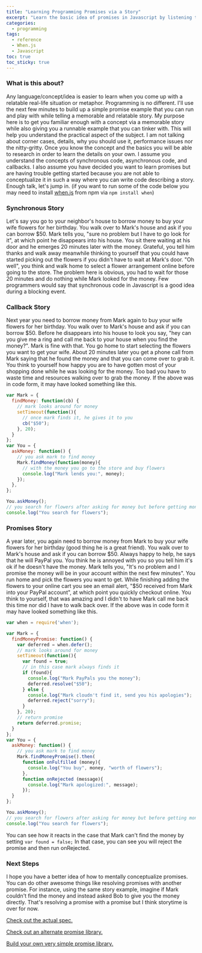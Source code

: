 ```yaml
---
title: "Learning Programming Promises via a Story" 
excerpt: "Learn the basic idea of promises in Javascript by listening to this story. The code examples may be JS but the story is language agnostic"
categories:
  - programming
tags:
  - reference
  - When.js
  - Javascript
toc: true
toc_sticky: true
---
```

### What is this about?
Any language/concept/idea is easier to learn when you come up with a relatable real-life situation or metaphor. Programming is no different. I'll use the next few minutes to build up a simple promise example that you can run and play with while telling a memorable and relatable story.
My purpose here is to get you familiar enough with a concept via a memorable story while also giving you a runnable example that you can tinker with. This will help you understand the practical aspect of the subject. I am not talking about corner cases, details, why you should use it, performance issues nor the nitty-gritty. Once you know the concept and the basics you will be able to research in order to learn the details on your own.
I assume you understand the concepts of synchronous code, asynchronous code, and callbacks. I also assume you have decided you want to learn promises but are having trouble getting started because you are not able to conceptualize it in such a way where you can write code describing a story.
Enough talk, let's jump in. (if you want to run some of the code below you may need to install [when.js](https://github.com/cujojs/when) from npm via `npm install when`)

### Synchronous Story

Let's say you go to your neighbor's house to borrow money to buy your wife flowers for her birthday. You walk over to Mark's house and ask if you can borrow $50. Mark tells you, "sure no problem but I have to go look for it", at which point he disappears into his house. You sit there waiting at his door and he emerges 20 minutes later with the money. Grateful, you tell him thanks and walk away meanwhile thinking to yourself that you could have started picking out the flowers if you didn't have to wait at Mark's door. "Oh well", you think and walk home to select a flower arrangement online before going to the store.
The problem here is obvious, you had to wait for those 20 minutes and do nothing while Mark looked for the money. Few programmers would say that synchronous code in Javascript is a good idea during a blocking event.

### Callback Story

Next year you need to borrow money from Mark again to buy your wife flowers for her birthday. You walk over to Mark's house and ask if you can borrow $50. Before he disappears into his house to look you say, "hey can you give me a ring and call me back to your house when you find the money?". Mark is fine with that. You go home to start selecting the flowers you want to get your wife. About 20 minutes later you get a phone call from Mark saying that he found the money and that you can come over to grab it. 
You think to yourself how happy you are to have gotten most of your shopping done while he was looking for the money. Too bad you have to waste time and resources walking over to grab the money.
If the above was in code form, it may have looked something like this.

```javascript
var Mark = {
  findMoney: function(cb) {
    // mark looks around for money
    setTimeout(function(){
      // once mark finds it, he gives it to you
      cb("$50");
    }, 20);
  }
};
var You = {
  askMoney: function() {
    // you ask mark to find money
    Mark.findMoney(function(money){
      // with the money you go to the store and buy flowers
      console.log("Mark lends you:", money);
    });
  },
};

You.askMoney();
// you search for flowers after asking for money but before getting money
console.log("You search for flowers");
```

### Promises Story

A year later, you again need to borrow money from Mark to buy your wife flowers for her birthday (good thing he is a great friend). You walk over to Mark's house and ask if you can borrow $50. Always happy to help, he says that he will PayPal you. You think he is annoyed with you so you tell him it's ok if he doesn't have the money. Mark tells you, "It's no problem and I promise the money will be in your account within the next few minutes".
You run home and pick the flowers you want to get. While finishing adding the flowers to your online cart you see an email alert, "$50 received from Mark into your PayPal account", at which point you quickly checkout online. You think to yourself, that was amazing and I didn't  to have Mark call me back this time nor did I have to walk back over.
If the above was in code form it may have looked something like this.

```javascript
var when = require('when');

var Mark = {
  findMoneyPromise: function() {
    var deferred = when.defer();
    // mark looks around for money
    setTimeout(function(){
      var found = true;
      // in this case mark always finds it
      if (found){
        console.log("Mark PayPals you the money");
        deferred.resolve("$50");
      } else {
        console.log("Mark cloudn't find it, send you his apologies");
        deferred.reject("sorry");
      }
    }, 20);
    // return promise
    return deferred.promise;
  }
};
var You = {
  askMoney: function() {
    // you ask mark to find money
    Mark.findMoneyPromise().then(
      function onFulfilled (money){
        console.log("You buy", money, "worth of flowers");
      },
      function onRejected (message){
        console.log("Mark apologized:", message);
      });
  }
};

You.askMoney();
// you search for flowers after asking for money but before getting money
console.log("You search for flowers");

```
You can see how it reacts in the case that Mark can't find the money by setting 
`var found = false;` In that case, you can see you will reject the promise and then run onRejected.

### Next Steps
I hope you have a better idea of how to mentally conceptualize promises. You can do other awesome things like resolving promises with another promise. For instance, using the same story example, imagine if Mark couldn't find the money and instead asked Bob to give you the money directly. That's resolving a promise with a promise but I think storytime is over for now.

[Check out the actual spec.](https://promisesaplus.com/)

[Check out an alternate promise library.](https://github.com/petkaantonov/bluebird)

[Build your own very simple promise library.](http://modernjavascript.blogspot.com/2013/08/promisesa-understanding-by-doing.html)